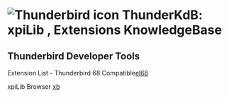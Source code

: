 # ![Thunderbird icon](../rep-resources/Thunderbird-icon.png) ThunderKdB: xpiLib , Extensions KnowledgeBase


## Thunderbird Developer Tools
Extension List - Thunderbird 68 Compatible[el68](..\extensions-all\exts-tb68-comp\extension-list-tb68.md)

xpiLib Browser [xb](https://cleidigh.github.io/ThunderKdB/press)

